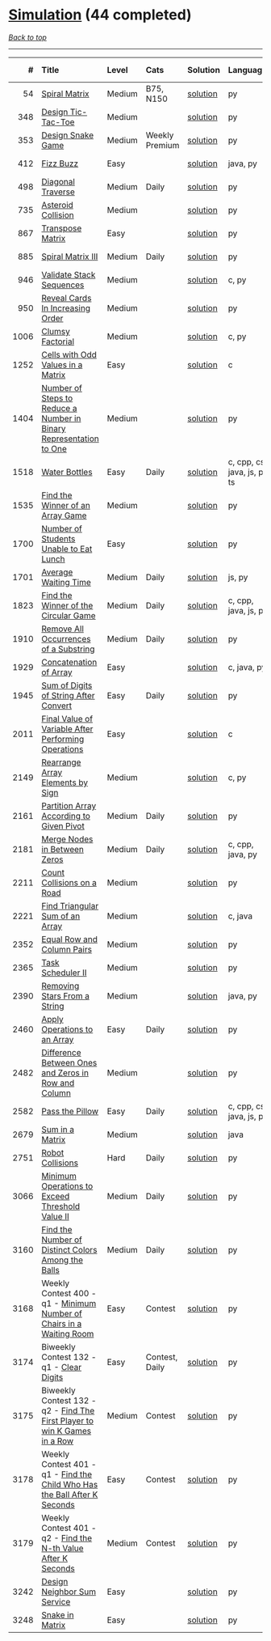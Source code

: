 # [Simulation](<https://leetcode.com/tag/Simulation/>) (44 completed)

*[Back to top](<../../README.md>)*

------

|    # | Title                                                                                                                                                                    | Level   | Cats           | Solution                                                                                      | Languages                    | Date Complete   |
|-----:|:-------------------------------------------------------------------------------------------------------------------------------------------------------------------------|:--------|:---------------|:----------------------------------------------------------------------------------------------|:-----------------------------|:----------------|
|   54 | [Spiral Matrix](<https://leetcode.com/problems/spiral-matrix>)                                                                                                           | Medium  | B75, N150      | [solution](<../_54. Spiral Matrix.md>)                                                        | py                           | Oct 24, 2024    |
|  348 | [Design Tic-Tac-Toe](<https://leetcode.com/problems/design-tic-tac-toe>)                                                                                                 | Medium  |                | [solution](<../_348. Design Tic-Tac-Toe.md>)                                                  | py                           | Jul 05, 2024    |
|  353 | [Design Snake Game](<https://leetcode.com/problems/design-snake-game>)                                                                                                   | Medium  | Weekly Premium | [solution](<../_353. Design Snake Game.md>)                                                   | py                           | Jun 28, 2024    |
|  412 | [Fizz Buzz](<https://leetcode.com/problems/fizz-buzz>)                                                                                                                   | Easy    |                | [solution](<../_412. Fizz Buzz.md>)                                                           | java, py                     | Jun 02, 2024    |
|  498 | [Diagonal Traverse](<https://leetcode.com/problems/diagonal-traverse>)                                                                                                   | Medium  | Daily          | [solution](<../_498. Diagonal Traverse.md>)                                                   | py                           | Aug 25, 2025    |
|  735 | [Asteroid Collision](<https://leetcode.com/problems/asteroid-collision>)                                                                                                 | Medium  |                | [solution](<../_735. Asteroid Collision.md>)                                                  | py                           | Jul 14, 2024    |
|  867 | [Transpose Matrix](<https://leetcode.com/problems/transpose-matrix>)                                                                                                     | Easy    |                | [solution](<../_867. Transpose Matrix.md>)                                                    | py                           | Jun 15, 2024    |
|  885 | [Spiral Matrix III](<https://leetcode.com/problems/spiral-matrix-iii>)                                                                                                   | Medium  | Daily          | [solution](<../_885. Spiral Matrix III.md>)                                                   | py                           | Aug 08, 2024    |
|  946 | [Validate Stack Sequences](<https://leetcode.com/problems/validate-stack-sequences>)                                                                                     | Medium  |                | [solution](<../_946. Validate Stack Sequences.md>)                                            | c, py                        | Jun 12, 2024    |
|  950 | [Reveal Cards In Increasing Order](<https://leetcode.com/problems/reveal-cards-in-increasing-order>)                                                                     | Medium  |                | [solution](<../_950. Reveal Cards In Increasing Order.md>)                                    | py                           | Jun 12, 2024    |
| 1006 | [Clumsy Factorial](<https://leetcode.com/problems/clumsy-factorial>)                                                                                                     | Medium  |                | [solution](<../_1006. Clumsy Factorial.md>)                                                   | c, py                        | Jun 12, 2024    |
| 1252 | [Cells with Odd Values in a Matrix](<https://leetcode.com/problems/cells-with-odd-values-in-a-matrix>)                                                                   | Easy    |                | [solution](<../_1252. Cells with Odd Values in a Matrix.md>)                                  | c                            | Jun 04, 2024    |
| 1404 | [Number of Steps to Reduce a Number in Binary Representation to One](<https://leetcode.com/problems/number-of-steps-to-reduce-a-number-in-binary-representation-to-one>) | Medium  |                | [solution](<../_1404. Number of Steps to Reduce a Number in Binary Representation to One.md>) | py                           | Jun 08, 2024    |
| 1518 | [Water Bottles](<https://leetcode.com/problems/water-bottles>)                                                                                                           | Easy    | Daily          | [solution](<../_1518. Water Bottles.md>)                                                      | c, cpp, cs, java, js, py, ts | Jul 07, 2024    |
| 1535 | [Find the Winner of an Array Game](<https://leetcode.com/problems/find-the-winner-of-an-array-game>)                                                                     | Medium  |                | [solution](<../_1535. Find the Winner of an Array Game.md>)                                   | py                           | Jun 08, 2024    |
| 1700 | [Number of Students Unable to Eat Lunch](<https://leetcode.com/problems/number-of-students-unable-to-eat-lunch>)                                                         | Easy    |                | [solution](<../_1700. Number of Students Unable to Eat Lunch.md>)                             | py                           | Jun 02, 2024    |
| 1701 | [Average Waiting Time](<https://leetcode.com/problems/average-waiting-time>)                                                                                             | Medium  | Daily          | [solution](<../_1701. Average Waiting Time.md>)                                               | js, py                       | Jul 09, 2024    |
| 1823 | [Find the Winner of the Circular Game](<https://leetcode.com/problems/find-the-winner-of-the-circular-game>)                                                             | Medium  | Daily          | [solution](<../_1823. Find the Winner of the Circular Game.md>)                               | c, cpp, java, js, py         | Jul 08, 2024    |
| 1910 | [Remove All Occurrences of a Substring](<https://leetcode.com/problems/remove-all-occurrences-of-a-substring>)                                                           | Medium  | Daily          | [solution](<../_1910. Remove All Occurrences of a Substring.md>)                              | py                           | Feb 11, 2025    |
| 1929 | [Concatenation of Array](<https://leetcode.com/problems/concatenation-of-array>)                                                                                         | Easy    |                | [solution](<../_1929. Concatenation of Array.md>)                                             | c, java, py                  | Jun 03, 2024    |
| 1945 | [Sum of Digits of String After Convert](<https://leetcode.com/problems/sum-of-digits-of-string-after-convert>)                                                           | Easy    | Daily          | [solution](<../_1945. Sum of Digits of String After Convert.md>)                              | py                           | Sep 03, 2024    |
| 2011 | [Final Value of Variable After Performing Operations](<https://leetcode.com/problems/final-value-of-variable-after-performing-operations>)                               | Easy    |                | [solution](<../_2011. Final Value of Variable After Performing Operations.md>)                | c                            | Jun 03, 2024    |
| 2149 | [Rearrange Array Elements by Sign](<https://leetcode.com/problems/rearrange-array-elements-by-sign>)                                                                     | Medium  |                | [solution](<../_2149. Rearrange Array Elements by Sign.md>)                                   | c, py                        | Jun 10, 2024    |
| 2161 | [Partition Array According to Given Pivot](<https://leetcode.com/problems/partition-array-according-to-given-pivot>)                                                     | Medium  | Daily          | [solution](<../_2161. Partition Array According to Given Pivot.md>)                           | py                           | Mar 03, 2025    |
| 2181 | [Merge Nodes in Between Zeros](<https://leetcode.com/problems/merge-nodes-in-between-zeros>)                                                                             | Medium  | Daily          | [solution](<../_2181. Merge Nodes in Between Zeros.md>)                                       | c, cpp, java, py             | Jul 04, 2024    |
| 2211 | [Count Collisions on a Road](<https://leetcode.com/problems/count-collisions-on-a-road>)                                                                                 | Medium  |                | [solution](<../_2211. Count Collisions on a Road.md>)                                         | py                           | Jul 14, 2024    |
| 2221 | [Find Triangular Sum of an Array](<https://leetcode.com/problems/find-triangular-sum-of-an-array>)                                                                       | Medium  |                | [solution](<../_2221. Find Triangular Sum of an Array.md>)                                    | c, java                      | Jun 27, 2024    |
| 2352 | [Equal Row and Column Pairs](<https://leetcode.com/problems/equal-row-and-column-pairs>)                                                                                 | Medium  |                | [solution](<../_2352. Equal Row and Column Pairs.md>)                                         | py                           | Jun 27, 2024    |
| 2365 | [Task Scheduler II](<https://leetcode.com/problems/task-scheduler-ii>)                                                                                                   | Medium  |                | [solution](<../_2365. Task Scheduler II.md>)                                                  | py                           | Jun 29, 2024    |
| 2390 | [Removing Stars From a String](<https://leetcode.com/problems/removing-stars-from-a-string>)                                                                             | Medium  |                | [solution](<../_2390. Removing Stars From a String.md>)                                       | java, py                     | Jun 02, 2024    |
| 2460 | [Apply Operations to an Array](<https://leetcode.com/problems/apply-operations-to-an-array>)                                                                             | Easy    | Daily          | [solution](<../_2460. Apply Operations to an Array.md>)                                       | py                           | Mar 01, 2025    |
| 2482 | [Difference Between Ones and Zeros in Row and Column](<https://leetcode.com/problems/difference-between-ones-and-zeros-in-row-and-column>)                               | Medium  |                | [solution](<../_2482. Difference Between Ones and Zeros in Row and Column.md>)                | py                           | Jun 07, 2024    |
| 2582 | [Pass the Pillow](<https://leetcode.com/problems/pass-the-pillow>)                                                                                                       | Easy    | Daily          | [solution](<../_2582. Pass the Pillow.md>)                                                    | c, cpp, cs, java, js, py     | Jul 06, 2024    |
| 2679 | [Sum in a Matrix](<https://leetcode.com/problems/sum-in-a-matrix>)                                                                                                       | Medium  |                | [solution](<../_2679. Sum in a Matrix.md>)                                                    | java                         | May 22, 2024    |
| 2751 | [Robot Collisions](<https://leetcode.com/problems/robot-collisions>)                                                                                                     | Hard    | Daily          | [solution](<../_2751. Robot Collisions.md>)                                                   | py                           | Jul 13, 2024    |
| 3066 | [Minimum Operations to Exceed Threshold Value II](<https://leetcode.com/problems/minimum-operations-to-exceed-threshold-value-ii>)                                       | Medium  | Daily          | [solution](<../_3066. Minimum Operations to Exceed Threshold Value II.md>)                    | py                           | Feb 13, 2025    |
| 3160 | [Find the Number of Distinct Colors Among the Balls](<https://leetcode.com/problems/find-the-number-of-distinct-colors-among-the-balls>)                                 | Medium  | Daily          | [solution](<../_3160. Find the Number of Distinct Colors Among the Balls.md>)                 | py                           | Feb 07, 2025    |
| 3168 | Weekly Contest 400 - q1 - [Minimum Number of Chairs in a Waiting Room](<https://leetcode.com/problems/minimum-number-of-chairs-in-a-waiting-room>)                       | Easy    | Contest        | [solution](<../_3168. Minimum Number of Chairs in a Waiting Room.md>)                         | py                           | Jul 07, 2024    |
| 3174 | Biweekly Contest 132 - q1 - [Clear Digits](<https://leetcode.com/problems/clear-digits>)                                                                                 | Easy    | Contest, Daily | [solution](<../_3174. Clear Digits.md>)                                                       | py                           | Jul 07, 2024    |
| 3175 | Biweekly Contest 132 - q2 - [Find The First Player to win K Games in a Row](<https://leetcode.com/problems/find-the-first-player-to-win-k-games-in-a-row>)               | Medium  | Contest        | [solution](<../_3175. Find The First Player to win K Games in a Row.md>)                      | py                           | Jul 07, 2024    |
| 3178 | Weekly Contest 401 - q1 - [Find the Child Who Has the Ball After K Seconds](<https://leetcode.com/problems/find-the-child-who-has-the-ball-after-k-seconds>)             | Easy    | Contest        | [solution](<../_3178. Find the Child Who Has the Ball After K Seconds.md>)                    | py                           | Jul 07, 2024    |
| 3179 | Weekly Contest 401 - q2 - [Find the N-th Value After K Seconds](<https://leetcode.com/problems/find-the-n-th-value-after-k-seconds>)                                     | Medium  | Contest        | [solution](<../_3179. Find the N-th Value After K Seconds.md>)                                | py                           | Jul 07, 2024    |
| 3242 | [Design Neighbor Sum Service](<https://leetcode.com/problems/design-neighbor-sum-service>)                                                                               | Easy    |                | [solution](<../_3242. Design Neighbor Sum Service.md>)                                        | py                           | Aug 04, 2024    |
| 3248 | [Snake in Matrix](<https://leetcode.com/problems/snake-in-matrix>)                                                                                                       | Easy    |                | [solution](<../_3248. Snake in Matrix.md>)                                                    | py                           | Aug 12, 2024    |